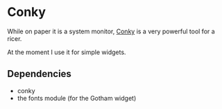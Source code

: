 # Conky
While on paper it is a system monitor, [Conky](https://wiki.archlinux.org/title/Conky) is a very powerful tool for a ricer.

At the moment I use it for simple widgets.


## Dependencies
- conky
- the fonts module (for the Gotham widget)
